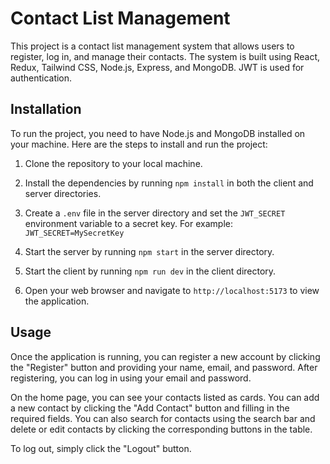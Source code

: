# Contact List Management

This project is a contact list management system that allows users to register, log in, and manage their contacts. The system is built using React, Redux, Tailwind CSS, Node.js, Express, and MongoDB. JWT is used for authentication.

## Installation

To run the project, you need to have Node.js and MongoDB installed on your machine. Here are the steps to install and run the project:

1. Clone the repository to your local machine.

2. Install the dependencies by running `npm install` in both the client and server directories.

3. Create a `.env` file in the server directory and set the `JWT_SECRET` environment variable to a secret key. For example: `JWT_SECRET=MySecretKey`

4. Start the server by running `npm start` in the server directory.

5. Start the client by running `npm run dev` in the client directory.

6. Open your web browser and navigate to `http://localhost:5173` to view the application.

## Usage

Once the application is running, you can register a new account by clicking the "Register" button and providing your name, email, and password. After registering, you can log in using your email and password.

On the home page, you can see your contacts listed as cards. You can add a new contact by clicking the "Add Contact" button and filling in the required fields. You can also search for contacts using the search bar and delete or edit contacts by clicking the corresponding buttons in the table.

To log out, simply click the "Logout" button.


